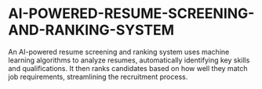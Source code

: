 # AI-POWERED-RESUME-SCREENING-AND-RANKING-SYSTEM
An AI-powered resume screening and ranking system uses machine learning algorithms to analyze resumes, automatically identifying key skills and qualifications. It then ranks candidates based on how well they match job requirements, streamlining the recruitment process.
